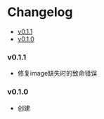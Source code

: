 <!-- START doctoc generated TOC please keep comment here to allow auto update -->
<!-- DON'T EDIT THIS SECTION, INSTEAD RE-RUN doctoc TO UPDATE -->
# Changelog

- [v0.1.1](#v011)
- [v0.1.0](#v010)

<!-- END doctoc generated TOC please keep comment here to allow auto update -->


### v0.1.1

- 修复image缺失时的致命错误

### v0.1.0

- 创建
